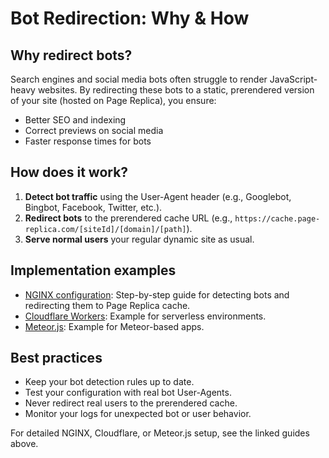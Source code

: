 # Bot Redirection: Why & How

## Why redirect bots?

Search engines and social media bots often struggle to render JavaScript-heavy websites. By redirecting these bots to a static, prerendered version of your site (hosted on Page Replica), you ensure:

- Better SEO and indexing
- Correct previews on social media
- Faster response times for bots

## How does it work?

1. **Detect bot traffic** using the User-Agent header (e.g., Googlebot, Bingbot, Facebook, Twitter, etc.).
2. **Redirect bots** to the prerendered cache URL (e.g., `https://cache.page-replica.com/[siteId]/[domain]/[path]`).
3. **Serve normal users** your regular dynamic site as usual.

## Implementation examples

- [NGINX configuration](Nginx.md): Step-by-step guide for detecting bots and redirecting them to Page Replica cache.
- [Cloudflare Workers](Cloudflare.md): Example for serverless environments.
- [Meteor.js](Meteor.md): Example for Meteor-based apps.

## Best practices

- Keep your bot detection rules up to date.
- Test your configuration with real bot User-Agents.
- Never redirect real users to the prerendered cache.
- Monitor your logs for unexpected bot or user behavior.

For detailed NGINX, Cloudflare, or Meteor.js setup, see the linked guides above.
